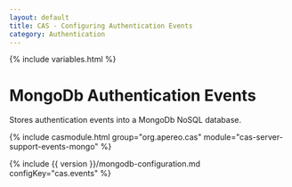 ```yaml
---
layout: default
title: CAS - Configuring Authentication Events
category: Authentication
---
```

{% include variables.html %}

# MongoDb Authentication Events

Stores authentication events into a MongoDb NoSQL database.

{% include casmodule.html group="org.apereo.cas" module="cas-server-support-events-mongo" %}

{% include {{ version }}/mongodb-configuration.md configKey="cas.events" %}
